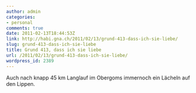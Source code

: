 ```yaml
---
author: admin
categories:
- personal
comments: true
date: 2011-02-13T18:44:53Z
link: http://habi.gna.ch/2011/02/13/grund-413-dass-ich-sie-liebe/
slug: grund-413-dass-ich-sie-liebe
title: Grund 413, dass ich sie liebe
url: /2011/02/13/grund-413-dass-ich-sie-liebe/
wordpress_id: 2389
---
```


Auch nach knapp 45 km Langlauf im Obergoms immernoch ein Lächeln auf den Lippen.
  

